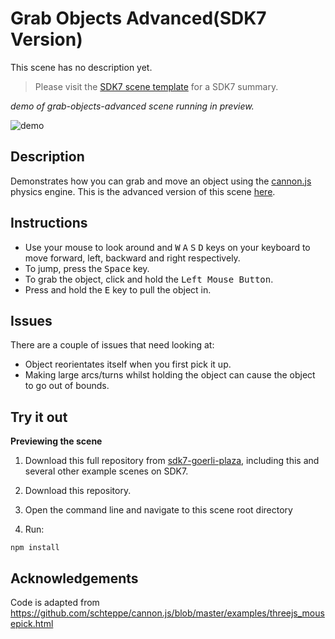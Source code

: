 # Grab Objects Advanced(SDK7 Version)

This scene has no description yet.

> Please visit the [SDK7 scene template](https://github.com/decentraland/sdk7-scene-template) for a SDK7 summary.

_demo of grab-objects-advanced scene running in preview._

![demo](https://github.com/decentraland-scenes/sdk7-goerli-plaza/grab-objects-advanced/blob/main/screenshots/grab-objects-advanced.gif)

## Description

Demonstrates how you can grab and move an object using the [cannon.js](https://github.com/schteppe/cannon.js) physics engine. This is the advanced version of this scene [here](https://github.com/decentraland-scenes/sdk7-goerli-plaza/grab-objects).

## Instructions

- Use your mouse to look around and <kbd>W</kbd> <kbd>A</kbd> <kbd>S</kbd> <kbd>D</kbd> keys on your keyboard to move forward, left, backward and right respectively.
- To jump, press the <kbd>Space</kbd> key.
- To grab the object, click and hold the <kbd>Left Mouse Button</kbd>.
- Press and hold the <kbd>E</kbd> key to pull the object in.

## Issues

There are a couple of issues that need looking at:

- Object reorientates itself when you first pick it up.
- Making large arcs/turns whilst holding the object can cause the object to go out of bounds.

## Try it out

**Previewing the scene**

1. Download this full repository from [sdk7-goerli-plaza](https://github.com/decentraland/sdk7-goerli-plaza/tree/main), including this and several other example scenes on SDK7.
1. Download this repository.

2. Open the command line and navigate to this scene root directory

3. Run:

```
npm install
```


## Acknowledgements

Code is adapted from https://github.com/schteppe/cannon.js/blob/master/examples/threejs_mousepick.html
